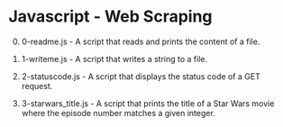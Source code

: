 # Javascript - Web Scraping

0. 0-readme.js - A script that reads and prints the content of a file.

1. 1-writeme.js - A script that writes a string to a file.

2. 2-statuscode.js - A script that displays the status code of a GET request.

3. 3-starwars_title.js - A script that prints the title of a Star Wars movie where the episode number matches a given integer.
